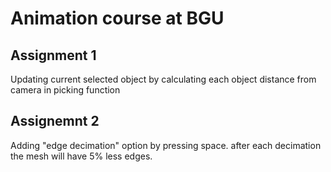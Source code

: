 # Animation course at BGU
## Assignment 1
Updating current selected object by calculating each object distance from camera in picking function 
## Assignemnt 2
Adding "edge decimation" option by pressing space. after each decimation the mesh will have 5% less edges.
